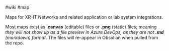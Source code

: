 #wiki #map

Maps for XR-IT Networks and related application or lab system integrations.

Most maps exist as .**canvas** (editable) files or **.png** (static) files; meaning *they will not show up as a file preview in Azure DevOps, as they are not **.md** (markdown) format*. 
The files will re-appear in Obsidian when pulled from the repo.

